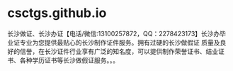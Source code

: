 # csctgs.github.io
长沙做证、长沙办证【电话/微信:13100257872，QQ：2278423173】长沙办毕业证专业为您提供最贴心的长沙制作证件服务。拥有过硬的长沙做假证 质量及良好的信誉，在长沙证件行业享有广泛的知名度，可以提供制作荣誉证书、结业证书、各种学历证书等长沙做假证服务。。。

